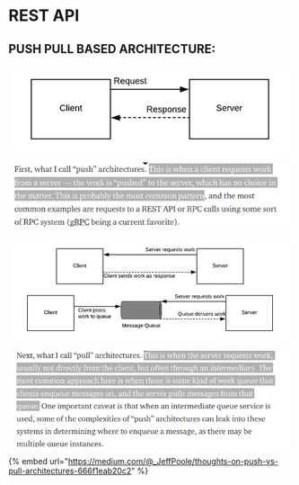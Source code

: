 # REST API

## PUSH PULL BASED ARCHITECTURE:

![](<../.gitbook/assets/image (86).png>)

![](<../.gitbook/assets/image (96).png>)

![](<../.gitbook/assets/image (175).png>)

![](<../.gitbook/assets/image (137).png>)

{% embed url="https://medium.com/@_JeffPoole/thoughts-on-push-vs-pull-architectures-666f1eab20c2" %}

